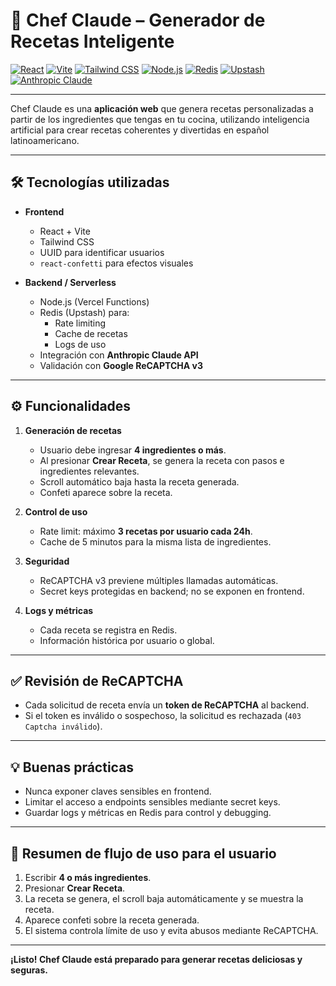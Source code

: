 # 🍳 Chef Claude – Generador de Recetas Inteligente

[![React](https://img.shields.io/badge/React-17.0-blue?logo=react)](https://reactjs.org/) 
[![Vite](https://img.shields.io/badge/Vite-4.0-brightgreen?logo=vite)](https://vitejs.dev/) 
[![Tailwind CSS](https://img.shields.io/badge/Tailwind_CSS-3.3-blue?logo=tailwind-css)](https://tailwindcss.com/) 
[![Node.js](https://img.shields.io/badge/Node.js-18.0-green?logo=node.js)](https://nodejs.org/) 
[![Redis](https://img.shields.io/badge/Redis-7.0-red?logo=redis)](https://redis.io/) 
[![Upstash](https://img.shields.io/badge/Upstash-Serverless-orange)](https://upstash.com/) 
[![Anthropic Claude](https://img.shields.io/badge/Anthropic_Claude-AI-purple)](https://www.anthropic.com/)

---

Chef Claude es una **aplicación web** que genera recetas personalizadas a partir de los ingredientes que tengas en tu cocina, utilizando inteligencia artificial para crear recetas coherentes y divertidas en español latinoamericano.

---

## 🛠 Tecnologías utilizadas

- **Frontend**
  - React + Vite
  - Tailwind CSS
  - UUID para identificar usuarios
  - `react-confetti` para efectos visuales

- **Backend / Serverless**
  - Node.js (Vercel Functions)
  - Redis (Upstash) para:
    - Rate limiting
    - Cache de recetas
    - Logs de uso
  - Integración con **Anthropic Claude API**
  - Validación con **Google ReCAPTCHA v3**

---

## ⚙ Funcionalidades

1. **Generación de recetas**
   - Usuario debe ingresar **4 ingredientes o más**.
   - Al presionar **Crear Receta**, se genera la receta con pasos e ingredientes relevantes.
   - Scroll automático baja hasta la receta generada.
   - Confeti aparece sobre la receta.

2. **Control de uso**
   - Rate limit: máximo **3 recetas por usuario cada 24h**.
   - Cache de 5 minutos para la misma lista de ingredientes.

3. **Seguridad**
   - ReCAPTCHA v3 previene múltiples llamadas automáticas.
   - Secret keys protegidas en backend; no se exponen en frontend.

4. **Logs y métricas**
   - Cada receta se registra en Redis.
   - Información histórica por usuario o global.

---

## ✅ Revisión de ReCAPTCHA

- Cada solicitud de receta envía un **token de ReCAPTCHA** al backend.
- Si el token es inválido o sospechoso, la solicitud es rechazada (`403 Captcha inválido`).

---

## 💡 Buenas prácticas

- Nunca exponer claves sensibles en frontend.
- Limitar el acceso a endpoints sensibles mediante secret keys.
- Guardar logs y métricas en Redis para control y debugging.

---

## 📌 Resumen de flujo de uso para el usuario

1. Escribir **4 o más ingredientes**.
2. Presionar **Crear Receta**.
3. La receta se genera, el scroll baja automáticamente y se muestra la receta.
4. Aparece confeti sobre la receta generada.
5. El sistema controla límite de uso y evita abusos mediante ReCAPTCHA.

---

**¡Listo! Chef Claude está preparado para generar recetas deliciosas y seguras.**
